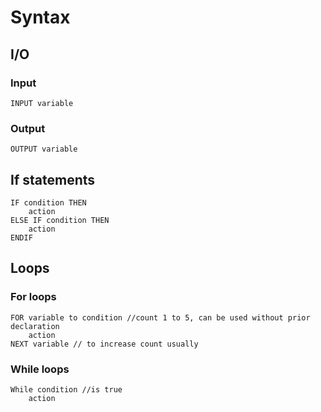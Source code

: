 # Syntax

## I/O

### Input

```
INPUT variable
```

### Output

```
OUTPUT variable
```

## If statements

```
IF condition THEN
	action
ELSE IF condition THEN
	action
ENDIF
```

## Loops

### For loops

```
FOR variable to condition //count 1 to 5, can be used without prior declaration
	action
NEXT variable // to increase count usually
```

### While loops
```
While condition //is true
	action

```